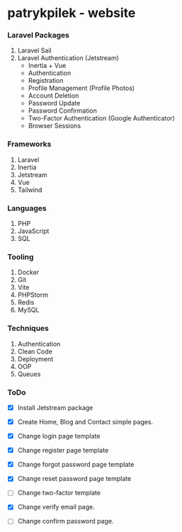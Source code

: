 # patrykpilek - website

### Laravel Packages
1. Laravel Sail
2. Laravel Authentication (Jetstream)
    - Inertia + Vue
    - Authentication
    - Registration
    - Profile Management (Profile Photos)
    - Account Deletion
    - Password Update
    - Password Confirmation
    - Two-Factor Authentication (Google Authenticator)
    - Browser Sessions

### Frameworks
1. Laravel
2. Inertia
3. Jetstream
4. Vue
5. Tailwind

### Languages
1. PHP
2. JavaScript
3. SQL

### Tooling
1. Docker
2. Git
3. Vite
4. PHPStorm
5. Redis
6. MySQL

### Techniques
1. Authentication
2. Clean Code
3. Deployment
4. OOP
5. Queues

### ToDo
- [x] Install Jetstream package
- [x] Create Home, Blog and Contact simple pages.
- [x] Change login page template
- [X] Change register page template
- [x] Change forgot password page template
- [x] Change reset password page template
- [ ] Change two-factor template
- [x] Change verify email page.
- [ ] Change confirm password page.

